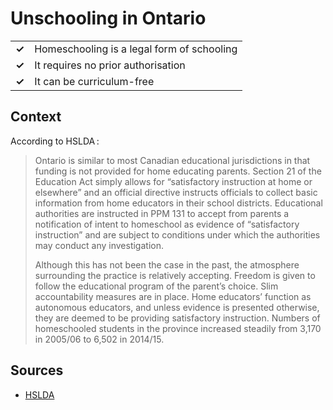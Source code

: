 # Unschooling in Ontario
| | |
|-|-|
| __✓__ | Homeschooling is a legal form of schooling |
| __✓__ | It requires no prior authorisation |
| __✓__ | It can be curriculum-free |

## Context

According to HSLDA :

> Ontario is similar to most Canadian educational jurisdictions in that funding is not provided for home educating parents. Section 21 of the Education Act simply allows for “satisfactory instruction at home or elsewhere” and an official directive instructs officials to collect basic information from home educators in their school districts. Educational authorities are instructed in PPM 131 to accept from parents a notification of intent to homeschool as evidence of “satisfactory instruction” and are subject to conditions under which the authorities may conduct any investigation.
>
> Although this has not been the case in the past, the atmosphere surrounding the practice is relatively accepting. Freedom is given to follow the educational program of the parent’s choice. Slim accountability measures are in place. Home educators’ function as autonomous educators, and unless evidence is presented otherwise, they are deemed to be providing satisfactory instruction. Numbers of homeschooled students in the province increased steadily from 3,170 in 2005/06 to 6,502 in 2014/15.

## Sources

* [HSLDA](https://hslda.org/post/canada)
